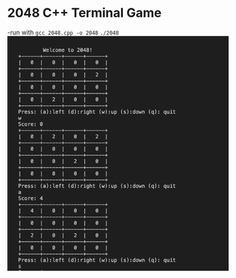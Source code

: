# 2048 C++ Terminal Game

-run with `gcc 2048.cpp -o 2048`
          `./2048`
![alt text](https://github.com/nguyenchloet/2048Game/blob/main/2048TerminalExample.png)
